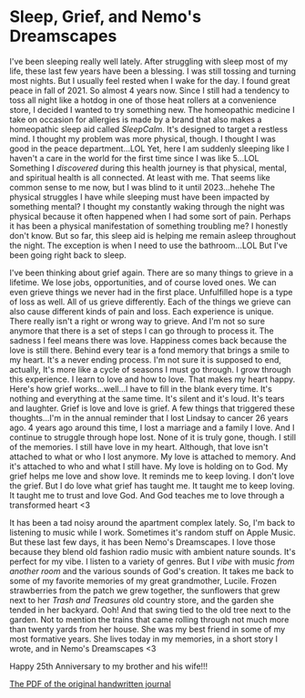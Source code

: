# Sleep, Grief, and Nemo's Dreamscapes

I've been sleeping really well lately. After struggling with sleep most of my life, these last few years have been a blessing. I was still tossing and turning most nights. But I usually feel rested when I wake for the day. I found great peace in fall of 2021. So almost 4 years now. Since I still had a tendency to toss all night like a hotdog in one of those heat rollers at a convenience store, I decided I wanted to try something new. The homeopathic medicine I take on occasion for allergies is made by a brand that also makes a homeopathic sleep aid called *SleepCalm*. It's designed to target a restless mind. I thought my problem was more physical, though. I thought I was good in the peace department...LOL Yet, here I am suddenly sleeping like I haven't a care in the world for the first time since I was like 5...LOL Something I *discovered* during this health journey is that physical, mental, and spiritual health is all connected. At least with me. That seems like common sense to me now, but I was blind to it until 2023...hehehe The physical struggles I have while sleeping must have been impacted by something mental? I thought my constantly waking through the night was physical because it often happened when I had some sort of pain. Perhaps it has been a physical manifestation of something troubling me? I honestly don't know. But so far, this sleep aid is helping me remain asleep throughout the night. The exception is when I need to use the bathroom...LOL But I've been going right back to sleep.

I've been thinking about grief again. There are so many things to grieve in a lifetime. We lose jobs, opportunities, and of course loved ones. We can even grieve things we never had in the first place. Unfulfilled hope is a type of loss as well. All of us grieve differently. Each of the things we grieve can also cause different kinds of pain and loss. Each experience is unique. There really isn't a right or wrong way to grieve. And I'm not so sure anymore that there is a set of steps I can go through to process it. The sadness I feel means there was love. Happiness comes back because the love is still there. Behind every tear is a fond memory that brings a smile to my heart. It's a never ending process. I'm not sure it is supposed to end, actually, It's more like a cycle of seasons I must go through. I grow through this experience. I learn to love and how to love. That makes my heart happy. Here's how grief works...well...I have to fill in the blank every time. It's nothing and everything at the same time. It's silent and it's loud. It's tears and laughter. Grief is love and love is grief. A few things that triggered these thoughts...I'm in the annual reminder that I lost Lindsay to cancer 26 years ago. 4 years ago around this time, I lost a marriage and a family I love. And I continue to struggle through hope lost. None of it is truly gone, though. I still of the memories. I still have love in my heart. Although, that love isn't attached to what or who I lost anymore. My love is attached to memory. And it's attached to who and what I still have. My love is holding on to God. My grief helps me love and show love. It reminds me to keep loving. I don't love the grief. But I do love what grief has taught me. It taught me to keep loving. It taught me to trust and love God. And God teaches me to love through a transformed heart <3

It has been a tad noisy around the apartment complex lately. So, I'm back to listening to music while I work. Sometimes it's random stuff on Apple Music. But these last few days, it has been Nemo's Dreamscapes. I love those because they blend old fashion radio music with ambient nature sounds. It's perfect for my vibe. I listen to a variety of genres. But I *vibe* with music *from another room* and the various sounds of God's creation. It takes me back to some of my favorite memories of my great grandmother, Lucile. Frozen strawberries from the patch we grew together, the sunflowers that grew next to her *Trash and Treasures* old country store, and the garden she tended in her backyard. Ooh! And that swing tied to the old tree next to the garden. Not to mention the trains that came rolling through not much more than twenty yards from her house. She was my best friend in some of my most formative years. She lives today in my memories, in a short story I wrote, and in Nemo's Dreamscapes <3

Happy 25th Anniversary to my brother and his wife!!!

[The PDF of the original handwritten journal](/media/blog/2025/07/20250729.pdf)